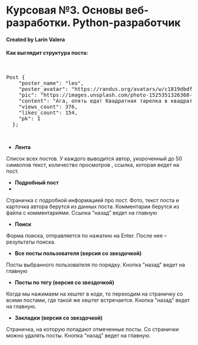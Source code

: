 # Курсовая №3. Основы веб-разработки. Python-разработчик
#### Created by Larin Valera


#### Как выглядит структура поста:
<br> 
<pre>Post {
    "poster_name": "leo",
    "poster_avatar": "https://randus.org/avatars/w/c1819dbdffffff18.png",
    "pic": "https://images.unsplash.com/photo-1525351326368-efbb5cb6814d?ixid=MnwxMjA3fDB8MHxwaG90by1wYWdlfHx8fGVufDB8fHx8&ixlib=rb-1.2.1&auto=format&fit=crop&w=580&q=80",
    "content": "Ага, опять еда! Квадратная тарелка в квадратном кадре. А на тарелке, наверное, пирог! Мне было так жаль, что я не могу ее съесть. Я боялась, что они заметят, и если я не съем это, то, значит, они все подумают, что я плохая девочка... Но потом мне вспомнилось, как они на меня смотрели. Когда я была маленькой, на кухне всегда были родители, бабушка, дедушка, дядя Борис... Все вместе. И всегда одна я, потому что все остальные приходили туда лишь изредка. Мне казалось, если бы все ходили на работу, как и я, в этот свой офис, было бы совсем неинтересно.",
    "views_count": 376,
    "likes_count": 154,
    "pk": 1
  };</span></pre>
<br>

- **Лента**
    
<p>Список всех постов. У каждого выводится автор, укороченный до 50 символов текст, количество просмотров , ссылка, которая ведет на пост.</p> 

- **Подробный пост**
- 
<p>Страничка с подробной информацией про пост. Фото, текст поста и карточка автора берутся из данных поста. 
Комментарии берутся из файла с комментариями. Ссылка "назад" ведет на главную</p>

- **Поиск**

<p>Форма поиска, отправляется по нажатию на Enter. После нее – результаты поиска.</p>

- **Все посты пользователя (версия со звездочкой)**

<p>Посты выбранного пользователя по порядку. Кнопка "назад" ведет на главную</p>

- **Посты по тегу (версия со звездочкой)**

<p> Когда мы нажимаем на хештег в коде, то переходим на страничку со всеми постами, где такой же хештег встречается.  Кнопка "назад" ведет на главную.</p>

- **Закладки (версия со звездочкой)**
    
<p>Страничка, на которую попадают отмеченные посты. Со странички можно удалять посты. Кнопка "назад" ведет на главную.</p>
